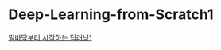 # Deep-Learning-from-Scratch1

[밑바닥부터 시작하는 딥러닝1](https://github.com/WegraLee/deep-learning-from-scratch)
